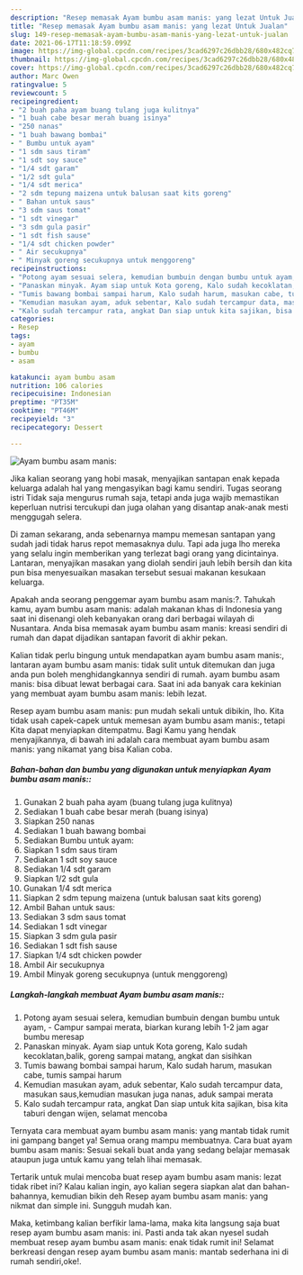 ```yaml
---
description: "Resep memasak Ayam bumbu asam manis: yang lezat Untuk Jualan"
title: "Resep memasak Ayam bumbu asam manis: yang lezat Untuk Jualan"
slug: 149-resep-memasak-ayam-bumbu-asam-manis-yang-lezat-untuk-jualan
date: 2021-06-17T11:18:59.099Z
image: https://img-global.cpcdn.com/recipes/3cad6297c26dbb28/680x482cq70/ayam-bumbu-asam-manis-foto-resep-utama.jpg
thumbnail: https://img-global.cpcdn.com/recipes/3cad6297c26dbb28/680x482cq70/ayam-bumbu-asam-manis-foto-resep-utama.jpg
cover: https://img-global.cpcdn.com/recipes/3cad6297c26dbb28/680x482cq70/ayam-bumbu-asam-manis-foto-resep-utama.jpg
author: Marc Owen
ratingvalue: 5
reviewcount: 5
recipeingredient:
- "2 buah paha ayam buang tulang juga kulitnya"
- "1 buah cabe besar merah buang isinya"
- "250 nanas"
- "1 buah bawang bombai"
- " Bumbu untuk ayam"
- "1 sdm saus tiram"
- "1 sdt soy sauce"
- "1/4 sdt garam"
- "1/2 sdt gula"
- "1/4 sdt merica"
- "2 sdm tepung maizena untuk balusan saat kits goreng"
- " Bahan untuk saus"
- "3 sdm saus tomat"
- "1 sdt vinegar"
- "3 sdm gula pasir"
- "1 sdt fish sause"
- "1/4 sdt chicken powder"
- " Air secukupnya"
- " Minyak goreng secukupnya untuk menggoreng"
recipeinstructions:
- "Potong ayam sesuai selera, kemudian bumbuin dengan bumbu untuk ayam,  Campur sampai merata, biarkan kurang lebih 1-2 jam agar bumbu meresap"
- "Panaskan minyak. Ayam siap untuk Kota goreng, Kalo sudah kecoklatan,balik, goreng sampai matang, angkat dan sisihkan"
- "Tumis bawang bombai sampai harum, Kalo sudah harum, masukan cabe, tumis sampai harum"
- "Kemudian masukan ayam, aduk sebentar, Kalo sudah tercampur data, masukan saus,kemudian masukan juga nanas, aduk sampai merata"
- "Kalo sudah tercampur rata, angkat Dan siap untuk kita sajikan, bisa kita taburi dengan wijen, selamat mencoba"
categories:
- Resep
tags:
- ayam
- bumbu
- asam

katakunci: ayam bumbu asam 
nutrition: 106 calories
recipecuisine: Indonesian
preptime: "PT35M"
cooktime: "PT46M"
recipeyield: "3"
recipecategory: Dessert

---
```



![Ayam bumbu asam manis:](https://img-global.cpcdn.com/recipes/3cad6297c26dbb28/680x482cq70/ayam-bumbu-asam-manis-foto-resep-utama.jpg)

Jika kalian seorang yang hobi masak, menyajikan santapan enak kepada keluarga adalah hal yang mengasyikan bagi kamu sendiri. Tugas seorang istri Tidak saja mengurus rumah saja, tetapi anda juga wajib memastikan keperluan nutrisi tercukupi dan juga olahan yang disantap anak-anak mesti menggugah selera.

Di zaman  sekarang, anda sebenarnya mampu memesan santapan yang sudah jadi tidak harus repot memasaknya dulu. Tapi ada juga lho mereka yang selalu ingin memberikan yang terlezat bagi orang yang dicintainya. Lantaran, menyajikan masakan yang diolah sendiri jauh lebih bersih dan kita pun bisa menyesuaikan masakan tersebut sesuai makanan kesukaan keluarga. 



Apakah anda seorang penggemar ayam bumbu asam manis:?. Tahukah kamu, ayam bumbu asam manis: adalah makanan khas di Indonesia yang saat ini disenangi oleh kebanyakan orang dari berbagai wilayah di Nusantara. Anda bisa memasak ayam bumbu asam manis: kreasi sendiri di rumah dan dapat dijadikan santapan favorit di akhir pekan.

Kalian tidak perlu bingung untuk mendapatkan ayam bumbu asam manis:, lantaran ayam bumbu asam manis: tidak sulit untuk ditemukan dan juga anda pun boleh menghidangkannya sendiri di rumah. ayam bumbu asam manis: bisa dibuat lewat berbagai cara. Saat ini ada banyak cara kekinian yang membuat ayam bumbu asam manis: lebih lezat.

Resep ayam bumbu asam manis: pun mudah sekali untuk dibikin, lho. Kita tidak usah capek-capek untuk memesan ayam bumbu asam manis:, tetapi Kita dapat menyiapkan ditempatmu. Bagi Kamu yang hendak menyajikannya, di bawah ini adalah cara membuat ayam bumbu asam manis: yang nikamat yang bisa Kalian coba.

<!--inarticleads1-->

##### Bahan-bahan dan bumbu yang digunakan untuk menyiapkan Ayam bumbu asam manis::

1. Gunakan 2 buah paha ayam (buang tulang juga kulitnya)
1. Sediakan 1 buah cabe besar merah (buang isinya)
1. Siapkan 250 nanas
1. Sediakan 1 buah bawang bombai
1. Sediakan  Bumbu untuk ayam:
1. Siapkan 1 sdm saus tiram
1. Sediakan 1 sdt soy sauce
1. Sediakan 1/4 sdt garam
1. Siapkan 1/2 sdt gula
1. Gunakan 1/4 sdt merica
1. Siapkan 2 sdm tepung maizena (untuk balusan saat kits goreng)
1. Ambil  Bahan untuk saus:
1. Sediakan 3 sdm saus tomat
1. Sediakan 1 sdt vinegar
1. Siapkan 3 sdm gula pasir
1. Sediakan 1 sdt fish sause
1. Siapkan 1/4 sdt chicken powder
1. Ambil  Air secukupnya
1. Ambil  Minyak goreng secukupnya (untuk menggoreng)




<!--inarticleads2-->

##### Langkah-langkah membuat Ayam bumbu asam manis::

1. Potong ayam sesuai selera, kemudian bumbuin dengan bumbu untuk ayam,  - Campur sampai merata, biarkan kurang lebih 1-2 jam agar bumbu meresap
1. Panaskan minyak. Ayam siap untuk Kota goreng, Kalo sudah kecoklatan,balik, goreng sampai matang, angkat dan sisihkan
1. Tumis bawang bombai sampai harum, Kalo sudah harum, masukan cabe, tumis sampai harum
1. Kemudian masukan ayam, aduk sebentar, Kalo sudah tercampur data, masukan saus,kemudian masukan juga nanas, aduk sampai merata
1. Kalo sudah tercampur rata, angkat Dan siap untuk kita sajikan, bisa kita taburi dengan wijen, selamat mencoba




Ternyata cara membuat ayam bumbu asam manis: yang mantab tidak rumit ini gampang banget ya! Semua orang mampu membuatnya. Cara buat ayam bumbu asam manis: Sesuai sekali buat anda yang sedang belajar memasak ataupun juga untuk kamu yang telah lihai memasak.

Tertarik untuk mulai mencoba buat resep ayam bumbu asam manis: lezat tidak ribet ini? Kalau kalian ingin, ayo kalian segera siapkan alat dan bahan-bahannya, kemudian bikin deh Resep ayam bumbu asam manis: yang nikmat dan simple ini. Sungguh mudah kan. 

Maka, ketimbang kalian berfikir lama-lama, maka kita langsung saja buat resep ayam bumbu asam manis: ini. Pasti anda tak akan nyesel sudah membuat resep ayam bumbu asam manis: enak tidak rumit ini! Selamat berkreasi dengan resep ayam bumbu asam manis: mantab sederhana ini di rumah sendiri,oke!.

